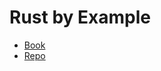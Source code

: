 # Rust by Example

- [Book](https://doc.rust-lang.org/rust-by-example/)
- [Repo](https://github.com/rust-lang/rust-by-example)
